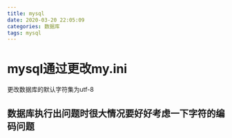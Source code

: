 ```yaml
---
title: mysql
date: 2020-03-20 22:05:09
categories: 数据库
tags: mysql
---
```

# mysql通过更改my.ini
更改数据库的默认字符集为utf-8
## 数据库执行出问题时很大情况要好好考虑一下字符的编码问题